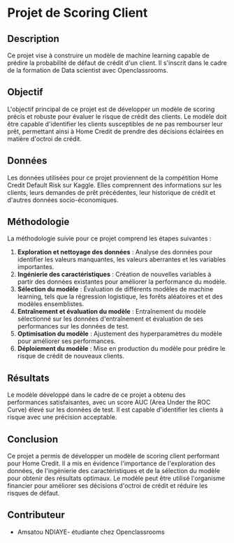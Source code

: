 # Projet de Scoring Client

## Description

Ce projet vise à construire un modèle de machine learning capable de prédire la probabilité de défaut de crédit d'un client. Il s'inscrit dans le cadre de la formation de Data scientist avec Openclassrooms.

## Objectif

L'objectif principal de ce projet est de développer un modèle de scoring précis et robuste pour évaluer le risque de crédit des clients. Le modèle doit être capable d'identifier les clients susceptibles de ne pas rembourser leur prêt, permettant ainsi à Home Credit de prendre des décisions éclairées en matière d'octroi de crédit.

## Données

Les données utilisées pour ce projet proviennent de la compétition Home Credit Default Risk sur Kaggle. Elles comprennent des informations sur les clients, leurs demandes de prêt précédentes, leur historique de crédit et d'autres données socio-économiques.

## Méthodologie

La méthodologie suivie pour ce projet comprend les étapes suivantes :

1. **Exploration et nettoyage des données** : Analyse des données pour identifier les valeurs manquantes, les valeurs aberrantes et les variables importantes.
2. **Ingénierie des caractéristiques** : Création de nouvelles variables à partir des données existantes pour améliorer la performance du modèle.
3. **Sélection du modèle** : Évaluation de différents modèles de machine learning, tels que la régression logistique, les forêts aléatoires et et des modèles ensemblistes.
4. **Entraînement et évaluation du modèle** : Entraînement du modèle sélectionné sur les données d'entraînement et évaluation de ses performances sur les données de test.
5. **Optimisation du modèle** : Ajustement des hyperparamètres du modèle pour améliorer ses performances.
6. **Déploiement du modèle** : Mise en production du modèle pour prédire le risque de crédit de nouveaux clients.

## Résultats

Le modèle développé dans le cadre de ce projet a obtenu des performances satisfaisantes, avec un score AUC (Area Under the ROC Curve) élevé sur les données de test. Il est capable d'identifier les clients à risque avec une précision acceptable.

## Conclusion

Ce projet a permis de développer un modèle de scoring client performant pour Home Credit. Il a mis en évidence l'importance de l'exploration des données, de l'ingénierie des caractéristiques et de la sélection du modèle pour obtenir des résultats optimaux. Le modèle peut être utilisé l'organisme financier pour améliorer ses décisions d'octroi de crédit et réduire les risques de défaut.

## Contributeur

* Amsatou NDIAYE- étudiante chez Openclassrooms

